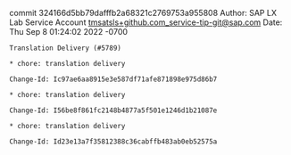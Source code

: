 commit 324166d5bb79dafffb2a68321c2769753a955808
Author: SAP LX Lab Service Account <tmsatsls+github.com_service-tip-git@sap.com>
Date:   Thu Sep 8 01:24:02 2022 -0700

    Translation Delivery (#5789)
    
    * chore: translation delivery
    
    Change-Id: Ic97ae6aa8915e3e587df71afe871898e975d86b7
    
    * chore: translation delivery
    
    Change-Id: I56be8f861fc2148b4877a5f501e1246d1b21087e
    
    * chore: translation delivery
    
    Change-Id: Id23e13a7f35812388c36cabffb483ab0eb52575a
